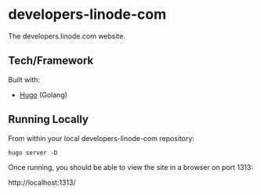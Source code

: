 # developers-linode-com

The developers.linode.com website.

## Tech/Framework

Built with:

* [Hugo](https://themes.gohugo.io/) (Golang)

## Running Locally

From within your local developers-linode-com repository:

`hugo server -D`

Once running, you should be able to view the site in a browser on port 1313:

http://localhost:1313/
